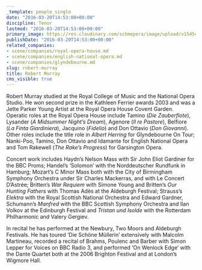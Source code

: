 ```yaml
---
_template: people_single
date: "2016-03-20T14:53:00+00:00"
discipline: Tenor
lastmod: "2016-03-20T14:53:00+00:00"
primary_image: https://res.cloudinary.com/schmopera/image/upload/v1545409169/media/webhook-uploads/1458485570017/2016-03-20---Robert-Murray.jpg.jpg
publishDate: "2016-03-20T14:53:00+00:00"
related_companies:
- scene/companies/royal-opera-house.md
- scene/companies/english-national-opera.md
- scene/companies/glyndebourne.md
slug: robert-murray
title: Robert Murray
cms_visible: true
---
```


Robert Murray studied at the Royal College of Music and the National Opera Studio. He won second prize in the Kathleen Ferrier awards 2003 and was a Jette Parker Young Artist at the Royal Opera House Covent Garden. Operatic roles at the Royal Opera House include Tamino (*Die Zauberflote*), Lysander (*A Midsummer Night’s Dream*), Agenore (*Il re Pastore*), Belfiore (*La Finta Giardiniera*), Jacquino (*Fidelio*) and Don Ottavio (*Don Giovanni*). Other roles include the title role in *Albert Herring* for Glyndebourne On Tour; Nanki-Poo, Tamino, Don Ottavio and Idamante for English National Opera and Tom Rakewell (*The Rake’s Progress*) for Garsington Opera.

Concert work includes Haydn’s Nelson Mass with Sir John Eliot Gardiner for the BBC Proms; Handel’s ‘Solomon’ with the Norddeutscher Rundfunk in Hamburg; Mozart’s C Minor Mass both with the City of Birmingham Symphony Orchestra under Sir Charles Mackerras, and with Le Concert D’Astrée; Britten’s *War Requiem* with Simone Young and Britten’s *Our Hunting Fathers* with Thomas Adès at the Aldeburgh Festival; Strauss’s *Elektra* with the Royal Scottish National Orchestra and Edward Gardner, Schumann’s *Manfred* with the BBC Scottish Symphony Orchestra and Ilan Volkov at the Edinburgh Festival and *Tristan und Isolde* with the Rotterdam Philharmonic and Valery Gergiev.

In recital he has performed at the Newbury, Two Moors and Aldeburgh Festivals. He has toured ‘Die Schöne Müllerin’ extensively with Malcolm Martineau, recorded a recital of Brahms, Poulenc and Barber with Simon Lepper for Voices on BBC Radio 3, and performed ‘On Wenlock Edge’ with the Dante Quartet both at the 2006 Brighton Festival and at London’s Wigmore Hall.
